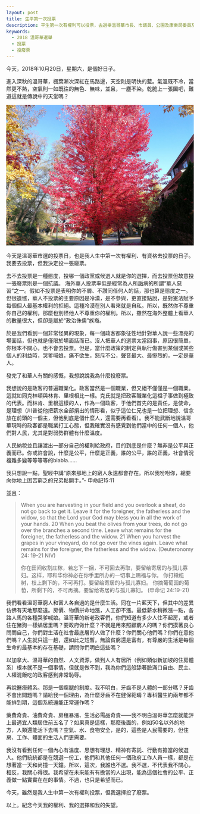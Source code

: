 ```yaml
---
layout: post
title: 生平第一次投票
description: 平生第一次有權利可以投票，去選舉溫哥華市長、市議員、公園及康樂局委員及教育委員。我去投了，但投了廢票。想知道原因嗎？讓我和你分享。
keywords:
  - 2018 溫哥華選舉
  - 投票
  - 投廢票
---
```

今天，2018年10月20日，星期六，是個好日子。

進入深秋的溫哥華，楓葉漸次深紅在馬路邊，天空則是明快的藍。氣溫既不冷，當然更不熱，空氣則一如既往的無色、無味，並且，一塵不染。乾脆上一張圖吧，難道這就是傳說中的天堂嗎？

![2018-溫哥華-選舉投票](../public/images/2018-vancouver-poll.jpg)

今天是溫哥華市選的投票日，也是我人生中第一次有權利、有資格去投票的日子。我要去投票，但我決定投一張廢票。

去不去投票是一種態度，投哪一個政黨或候選人就是你的選擇，而去投票但故意投一張廢票則是一個抗議。
海外華人投票率低是經常為人所詬病的所謂“華人惡習”之一。假如不投票是表明你的不屑、不讚同任何人的話，那也算是態度之一。但很遺憾，華人不投票的主要原因是冷漠，是不參與，更直接點說，是對憲法賦予每個個人最基本權利的拒絕。這種冷漠在別人看來就是自私。所以，既然你不尊重你自己的權利，那麼也別怪他人不尊重你的權利。所以，雖然在海外整體上看華人的數量很大，但卻是屬於“政治侏儒”族裔。

於是我們看到一個非常怪異的現象，每一個政客都象征性地針對華人說一些漂亮的場面話，但也就是僅限於場面話而已。沒人把華人的選票太當回事，原因很簡單，你根本不關心，也不會去投票。但是，當什麼政策的制定與執行傷害到某個或某些個人的利益時，哭爹喊娘，痛不欲生，怒斥不公，聲音最大、最慘烈的，一定是華人。

發完了和華人有關的感慨，我想說說我為什麼投廢票。

我想說的是政客的普遍職業化。政客當然是一個職業，但又絕不僅僅是一個職業。這就如同克林頓與林肯、里根相比一樣。克氏就是把政客職業化這檔子事做到極致的代表。而林肯、里根這樣的人，作為一個政客，于他們首先的是責任，是使命，是理想（川普從他把薪水全部捐出的情形看，似乎這位仁兄也是一位把理想、信念放在前頭的一個主，但他到底是個什麼人，還需要再看看）。我不能武斷地說溫哥華現時的政客都是職業打工心態，但我確實沒有感覺到他們當中的任何一個人，他們對人民，尤其是對弱勢群體有什麼溫度。

人民納稅並且讓渡出一部分自己的權利給政府，目的到底是什麼？無非是公平與正義而已。你或許會說，什麼是公平，什麼是正義，誰的公平，誰的正義，社會情況複雜多變等等等等的blabla……

我只想說一點，聖經中講“原來那地上的窮人永遠都會存在。所以我吩咐你，總要向你地上困苦窮乏的兄弟鬆開手。”- 申命記15:11

並且：

> When you are harvesting in your field and you overlook a sheaf, do not go back to get it. Leave it for the foreigner, the fatherless and the widow, so that the Lord your God may bless you in all the work of your hands. 20 When you beat the olives from your trees, do not go over the branches a second time. Leave what remains for the foreigner, the fatherless and the widow. 21 When you harvest the grapes in your vineyard, do not go over the vines again. Leave what remains for the foreigner, the fatherless and the widow. (Deuteronomy 24: 19-21 NIV)
>
> 你在田间收割庄稼，若忘下一捆，不可回去再取，要留给寄居的与孤儿寡妇。这样，耶和华你神必在你手里所办的一切事上赐福与你。 你打橄榄树，枝上剩下的，不可再打。要留给寄居的与孤儿寡妇。 你摘葡萄园的葡萄，所剩下的，不可再摘。要留给寄居的与孤儿寡妇。 (申命记 24:19-21)

我們看看溫哥華窮人和富人各自過的是什麼生活。同在一片藍天下，但其中的差異仿佛有天地那麼遠。房價、物價拼命地漲，人工卻不漲。最低薪水稍微漲一點，各路人馬的各種哭爹喊娘。溫哥華的新老政客們，你們知道有多少人住不起房，或者住在豬狗一樣蝸居里嗎？要政府做什麼？不就是用來照顧窮人的嗎？你們摸著良心問問自己，你們對生活在社會最底層的人做了什麼？你們關心他們嗎？你們在意他們嗎？人生就只這一趟，還如此之短暫。無論貧窮還是富有，有尊嚴的生活是每個生命的最基本的存在基礎，請問你們明白這些嗎？

以加拿大、溫哥華的自然、人文資源，做到人人有居所（例如類似新加坡的住房體系）根本就不是一個事情。但就是做不到，我為你們這般舔著臉滿口自由、民主、人權混飯吃的政客感到非常恥辱。

再說醫療體系。那是一個瘸腿的制度。我不明白，牙齒不是人體的一部分嗎？牙齒不會出問題嗎？請給我一個理由，為什麼牙齒不在健保範疇？專科醫生約兩年都不能排到期，這個系統還能正常運作嗎？

藥費奇貴、油費奇貴、房租暴漲、生活必需品奇貴——我不明白溫哥華怎麼就能評上最適宜人類居住前五名了？如果真是這樣，那麼後面的，例如50名以外的地方，人類還能活下去嗎？空氣、水、食物安全，是的，這些是人民需要的，但住房、工作、體面的生活人們更需要。

我沒有看到任何一個內心有溫度、思想有理想、精神有寄託、行動有擔當的候選人。他們統統都是在競選一份工，他們和其他任何一個政府工作人員一樣，都是在想著當一天和尚撞一天鐘。所以，這次，我誰也不選。我不選，不代表我不關心，相反，我關心得很。我希望在未來能有有擔當的人出現，能為這個社會的公平、正義做一點實實在在的事情。不過，也只是希望而已。

今天，雖然是我人生中第一次有權利投票，但我選擇投了廢票。

以上。紀念今天我的權利、我的選擇和我的失望。